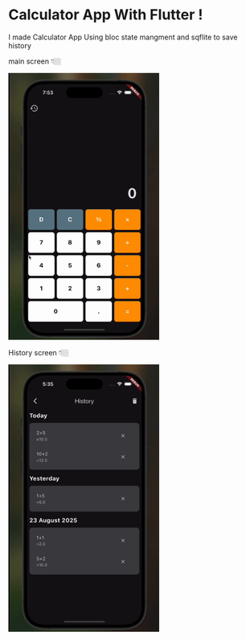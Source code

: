 # Calculator App With Flutter !

I made Calculator App Using bloc state mangment and sqflite to save history 

main screen 👇🏼

<img src="images/main.gif" alt="Screenshot" width="300"/>

History screen 👇🏼

<img src="images/history.gif" alt="Screenshot" width="300"/>
